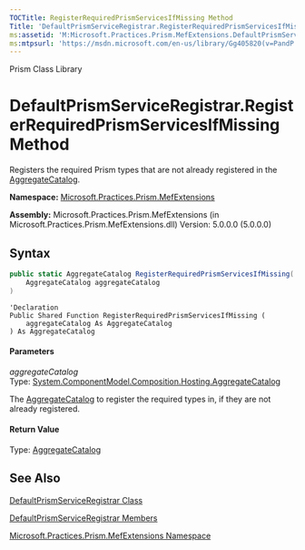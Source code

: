 ```yaml
---
TOCTitle: RegisterRequiredPrismServicesIfMissing Method
Title: 'DefaultPrismServiceRegistrar.RegisterRequiredPrismServicesIfMissing Method (Microsoft.Practices.Prism.MefExtensions)'
ms:assetid: 'M:Microsoft.Practices.Prism.MefExtensions.DefaultPrismServiceRegistrar.RegisterRequiredPrismServicesIfMissing(System.ComponentModel.Composition.Hosting.AggregateCatalog)'
ms:mtpsurl: 'https://msdn.microsoft.com/en-us/library/Gg405820(v=PandP.50)'
---
```


Prism Class Library

# DefaultPrismServiceRegistrar.RegisterRequiredPrismServicesIfMissing Method

Registers the required Prism types that are not already registered in the [AggregateCatalog](http://msdn2.microsoft.com/en-us/library/dd833165).

**Namespace:** [Microsoft.Practices.Prism.MefExtensions](https://msdn.microsoft.com/en-us/library/microsoft.practices.prism.mefextensions(v=pandp.50))

**Assembly:** Microsoft.Practices.Prism.MefExtensions (in Microsoft.Practices.Prism.MefExtensions.dll) Version: 5.0.0.0 (5.0.0.0)

## Syntax

```C#
public static AggregateCatalog RegisterRequiredPrismServicesIfMissing(
	AggregateCatalog aggregateCatalog
)
```
```VB
'Declaration
Public Shared Function RegisterRequiredPrismServicesIfMissing ( 
	aggregateCatalog As AggregateCatalog
) As AggregateCatalog
```

#### Parameters

*aggregateCatalog*  
   Type: [System.ComponentModel.Composition.Hosting.AggregateCatalog](http://msdn2.microsoft.com/en-us/library/dd833165)
   
   The [AggregateCatalog](http://msdn2.microsoft.com/en-us/library/dd833165) to register the required types in, if they are not already registered.

#### Return Value

Type: [AggregateCatalog](http://msdn2.microsoft.com/en-us/library/dd833165)

## See Also

<span id="seeAlsoToggle"></span>
[DefaultPrismServiceRegistrar Class](https://msdn.microsoft.com/en-us/library/microsoft.practices.prism.mefextensions.defaultprismserviceregistrar(v=pandp.50))

[DefaultPrismServiceRegistrar Members](https://msdn.microsoft.com/en-us/library/microsoft.practices.prism.mefextensions.defaultprismserviceregistrar_members(v=pandp.50))

[Microsoft.Practices.Prism.MefExtensions Namespace](https://msdn.microsoft.com/en-us/library/microsoft.practices.prism.mefextensions(v=pandp.50))
